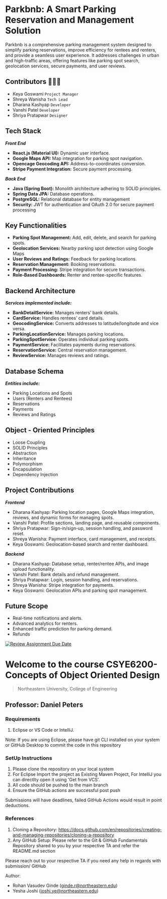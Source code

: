 # Parkbnb: A Smart Parking Reservation and Management Solution

Parkbnb is a comprehensive parking management system designed to simplify parking reservations, improve efficiency for rentees and renters, and provide a seamless user experience. It addresses challenges in urban and high-traffic areas, offering features like parking spot search, geolocation services, secure payments, and user reviews.


## Contributors 👩🏻‍💻
- Keya Goswami    `Project Manager`
- Shreya Wanisha  `Tech Lead`
- Dharana Kashyap `Developer`
- Vanshi Patel    `Developer`
- Shriya Pratapwar `Designer`

## Tech Stack
***Front End***
- **React.js (Material UI):** Dynamic user interface.
- **Google Maps API:** Map integration for parking spot navigation.
- **Opencage Geocoding API:** Address-to-coordinates conversion.
- **Stripe Payment Integration:** Secure payment processing.

***Back End***
- **Java (Spring Boot):** Monolith architecture adhering to SOLID principles.
- **Spring Data JPA:** Database operations.
- **PostgreSQL:** Relational database for entity management
- **Security:** JWT for authentication and OAuth 2.0 for secure payment processing

## Key Functionalities
- **Parking Spot Management:** Add, edit, delete, and search for parking spots.
- **Geolocation Services:** Nearby parking spot detection using Google Maps
- **User Reviews and Ratings:** Feedback for parking locations.
- **Reservation Management:** Booking reservations.
- **Payment Processing:** Stripe integration for secure transactions.
- **Role-Based Dashboards:** Renter and rentee-specific features.

## Backend Architecture
***Services implemented include:***
- **BankDetailService:** Manages renters’ bank details.
- **CardService:** Handles rentees’ card details.
- **GeocodingService:** Converts addresses to latitude/longitude and vice versa.
- **ParkingLocationService:** Manages parking locations.
- **ParkingSpotService:** Operates individual parking spots.
- **PaymentService:** Facilitates payments during reservations.
- **ReservationService:** Central reservation management.
- **ReviewService:** Manages reviews and ratings.

## Database Schema
***Entities include:***
- Parking Locations and Spots
- Users (Renters and Rentees)
- Reservations
- Payments
- Reviews and Ratings

## Object - Oriented Principles
- Loose Coupling
- SOLID Principles
- Abstraction
- Inheritance
- Polymorphism
- Encapsulation
- Dependency Injection

## Project Contributions
***Frontend***
- Dharana Kashyap: Parking location pages, Google Maps integration, reviews, and dynamic forms for managing spots.
- Vanshi Patel: Profile sections, landing page, and reusable components.
- Shriya Pratapwar: Sign-in/sign-up, session handling, and password reset.
- Shreya Wanisha: Payment interface, card management, and receipts.
- Keya Goswami: Geolocation-based search and renter dashboard.

***Backend***
- Dharana Kashyap: Database setup, renter/rentee APIs, and image upload functionality.
- Vanshi Patel: Bank details and refund management.
- Shriya Pratapwar: Login, session handling, and reservations.
- Shreya Wanisha: Stripe integration for payments.
- Keya Goswami: Geolocation APIs and parking spot management.

## Future Scope
- Real-time notifications and alerts.
- Advanced analytics for renters.
- Enhanced traffic prediction for parking demand.
- Refunds







[![Review Assignment Due Date](https://classroom.github.com/assets/deadline-readme-button-22041afd0340ce965d47ae6ef1cefeee28c7c493a6346c4f15d667ab976d596c.svg)](https://classroom.github.com/a/6xRviSdT)
# Welcome to the course CSYE6200- Concepts of Object Oriented Design
> Northeastern University, College of Engineering


## Professor: Daniel Peters

### Requirements
1. Eclipse or VS Code or IntelliJ.

Note: If you are using Eclipse, please have git CLI installed on your system or GitHub Desktop to commit the code in this repository

### SetUp Instructions
1. Please clone the repository on your local system
2. For Eclipse Import the project as Existing Maven Project, For IntelliJ you can directlty open it using 'Get from VCS'.
4. All code should be pushed to the main branch
3. Ensure the GitHub actions are successful post push

Submissions will have deadlines, failed GitHub Actions would result in point deductions.

### References
1. Cloning a Repository: <https://docs.github.com/en/repositories/creating-and-managing-repositories/cloning-a-repository>
2. Any GitHub Setup: Please refer to the Git & GitHub Fundamentals Repository shared to you by your respective TA and refer the README.md section

Please reach out to your respective TA if you need any help in regards with submission/ GitHub

Author:
- Rohan Vasudev Ginde (ginde.r@northeastern.edu)
- Yesha Joshi (joshi.ye@northeastern.edu)

